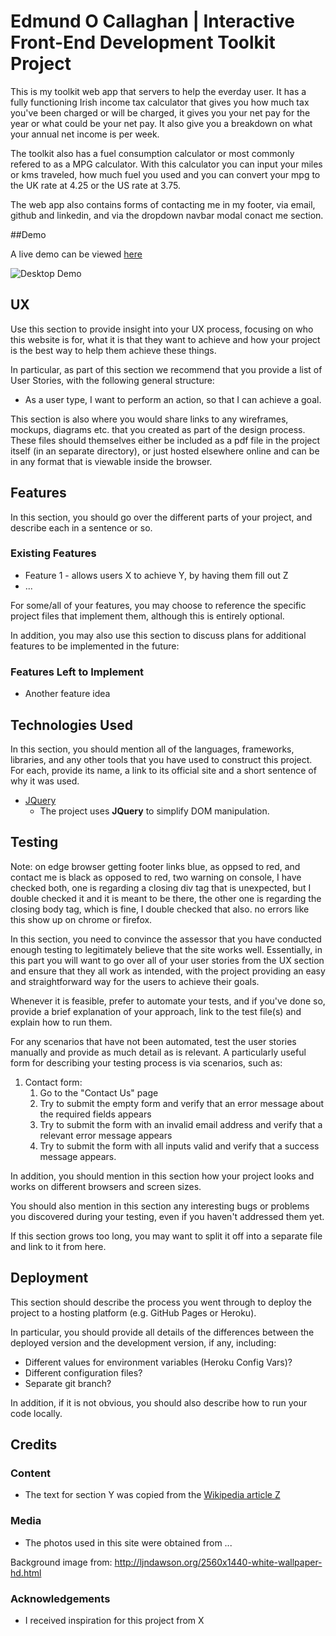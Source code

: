 # **Edmund O Callaghan | Interactive Front-End Development Toolkit Project**

This is my toolkit web app that servers to help the everday user. 
It has a fully functioning Irish income tax calculator that gives you how much tax you've been charged or will be charged, it gives you your net pay for the year or what could be your net pay. It also give you a breakdown on what your annual net income is per week. 

The toolkit also has a fuel consumption calculator or most commonly refered to as a MPG calculator. With this calculator you can input your miles or kms traveled, how much fuel you used and you can convert your mpg to the UK rate at 4.25 or the US rate at 3.75.

The web app also contains forms of contacting me in my footer, via email, github and linkedin, and via the dropdown navbar modal conact me section.
 
##Demo

A live demo can be viewed [here](https://novicetheaf.github.io/interactive-frontend-development-project/ )

![Desktop Demo](https://novicetheaf.github.io/interactive-frontend-development-project/blob/master/assets/images/preview.PNG?raw=true "Desktop Demo")

## UX
 
Use this section to provide insight into your UX process, focusing on who this website is for, what it is that they want to achieve and how your project is the best way to help them achieve these things.

In particular, as part of this section we recommend that you provide a list of User Stories, with the following general structure:
- As a user type, I want to perform an action, so that I can achieve a goal.

This section is also where you would share links to any wireframes, mockups, diagrams etc. that you created as part of the design process. These files should themselves either be included as a pdf file in the project itself (in an separate directory), or just hosted elsewhere online and can be in any format that is viewable inside the browser.

## Features

In this section, you should go over the different parts of your project, and describe each in a sentence or so.
 
### Existing Features
- Feature 1 - allows users X to achieve Y, by having them fill out Z
- ...

For some/all of your features, you may choose to reference the specific project files that implement them, although this is entirely optional.

In addition, you may also use this section to discuss plans for additional features to be implemented in the future:

### Features Left to Implement
- Another feature idea

## Technologies Used

In this section, you should mention all of the languages, frameworks, libraries, and any other tools that you have used to construct this project. For each, provide its name, a link to its official site and a short sentence of why it was used.

- [JQuery](https://jquery.com)
    - The project uses **JQuery** to simplify DOM manipulation.


## Testing

Note: on edge browser getting footer links blue, as oppsed to red, and contact me is black as opposed to red, two warning on console, I have checked both, one is regarding a closing div tag that is unexpected, but I double checked it and it is meant to be there, the other one is regarding the closing body tag, which is fine, I double checked that also. no errors like this show up on chrome or firefox.

In this section, you need to convince the assessor that you have conducted enough testing to legitimately believe that the site works well. Essentially, in this part you will want to go over all of your user stories from the UX section and ensure that they all work as intended, with the project providing an easy and straightforward way for the users to achieve their goals.

Whenever it is feasible, prefer to automate your tests, and if you've done so, provide a brief explanation of your approach, link to the test file(s) and explain how to run them.

For any scenarios that have not been automated, test the user stories manually and provide as much detail as is relevant. A particularly useful form for describing your testing process is via scenarios, such as:

1. Contact form:
    1. Go to the "Contact Us" page
    2. Try to submit the empty form and verify that an error message about the required fields appears
    3. Try to submit the form with an invalid email address and verify that a relevant error message appears
    4. Try to submit the form with all inputs valid and verify that a success message appears.

In addition, you should mention in this section how your project looks and works on different browsers and screen sizes.

You should also mention in this section any interesting bugs or problems you discovered during your testing, even if you haven't addressed them yet.

If this section grows too long, you may want to split it off into a separate file and link to it from here.

## Deployment

This section should describe the process you went through to deploy the project to a hosting platform (e.g. GitHub Pages or Heroku).

In particular, you should provide all details of the differences between the deployed version and the development version, if any, including:
- Different values for environment variables (Heroku Config Vars)?
- Different configuration files?
- Separate git branch?

In addition, if it is not obvious, you should also describe how to run your code locally.


## Credits

### Content
- The text for section Y was copied from the [Wikipedia article Z](https://en.wikipedia.org/wiki/Z)

### Media
- The photos used in this site were obtained from ...

Background image from: http://ljndawson.org/2560x1440-white-wallpaper-hd.html

### Acknowledgements

- I received inspiration for this project from X